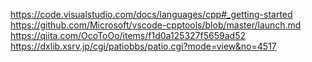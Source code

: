 https://code.visualstudio.com/docs/languages/cpp#_getting-started
https://github.com/Microsoft/vscode-cpptools/blob/master/launch.md
https://qiita.com/OcoToOo/items/f1d0a125327f5659ad52
https://dxlib.xsrv.jp/cgi/patiobbs/patio.cgi?mode=view&no=4517
